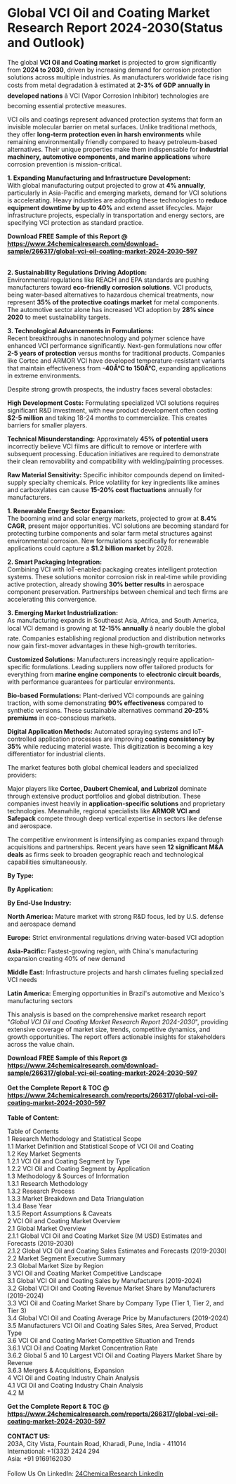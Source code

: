 <h1>Global VCI Oil and Coating Market Research Report 2024-2030(Status and Outlook)</h1><p>The global <strong>VCI Oil and Coating market</strong> is projected to grow significantly from <strong>2024 to 2030</strong>, driven by increasing demand for corrosion protection solutions across multiple industries. As manufacturers worldwide face rising costs from metal degradation â estimated at <strong>2-3% of GDP annually in developed nations</strong> â VCI (Vapor Corrosion Inhibitor) technologies are becoming essential protective measures.</p><p>VCI oils and coatings represent advanced protection systems that form an invisible molecular barrier on metal surfaces. Unlike traditional methods, they offer <strong>long-term protection even in harsh environments</strong> while remaining environmentally friendly compared to heavy petroleum-based alternatives. Their unique properties make them indispensable for <strong>industrial machinery, automotive components, and marine applications</strong> where corrosion prevention is mission-critical.</p><p><strong>1. Expanding Manufacturing and Infrastructure Development:</strong><br>
With global manufacturing output projected to grow at <strong>4% annually</strong>, particularly in Asia-Pacific and emerging markets, demand for VCI solutions is accelerating. Heavy industries are adopting these technologies to <strong>reduce equipment downtime by up to 40%</strong> and extend asset lifecycles. Major infrastructure projects, especially in transportation and energy sectors, are specifying VCI protection as standard practice.</p><div><b>Download FREE Sample of this Report @ 
            <a href="https://www.24chemicalresearch.com/download-sample/266317/global-vci-oil-coating-market-2024-2030-597">
            https://www.24chemicalresearch.com/download-sample/266317/global-vci-oil-coating-market-2024-2030-597</a></b></div><br><p><strong>2. Sustainability Regulations Driving Adoption:</strong><br>
Environmental regulations like REACH and EPA standards are pushing manufacturers toward <strong>eco-friendly corrosion solutions</strong>. VCI products, being water-based alternatives to hazardous chemical treatments, now represent <strong>35% of the protective coatings market</strong> for metal components. The automotive sector alone has increased VCI adoption by <strong>28% since 2020</strong> to meet sustainability targets.</p><p><strong>3. Technological Advancements in Formulations:</strong><br>
Recent breakthroughs in nanotechnology and polymer science have enhanced VCI performance significantly. Next-gen formulations now offer <strong>2-5 years of protection</strong> versus months for traditional products. Companies like Cortec and ARMOR VCI have developed temperature-resistant variants that maintain effectiveness from <strong>-40Â°C to 150Â°C</strong>, expanding applications in extreme environments.</p><p>Despite strong growth prospects, the industry faces several obstacles:</p><p><strong>High Development Costs:</strong> Formulating specialized VCI solutions requires significant R&amp;D investment, with new product development often costing <strong>$2-5 million</strong> and taking 18-24 months to commercialize. This creates barriers for smaller players.</p><p><strong>Technical Misunderstanding:</strong> Approximately <strong>45% of potential users</strong> incorrectly believe VCI films are difficult to remove or interfere with subsequent processing. Education initiatives are required to demonstrate their clean removability and compatibility with welding/painting processes.</p><p><strong>Raw Material Sensitivity:</strong> Specific inhibitor compounds depend on limited-supply specialty chemicals. Price volatility for key ingredients like amines and carboxylates can cause <strong>15-20% cost fluctuations</strong> annually for manufacturers.</p><p><strong>1. Renewable Energy Sector Expansion:</strong><br>
The booming wind and solar energy markets, projected to grow at <strong>8.4% CAGR</strong>, present major opportunities. VCI solutions are becoming standard for protecting turbine components and solar farm metal structures against environmental corrosion. New formulations specifically for renewable applications could capture a <strong>$1.2 billion market</strong> by 2028.</p><p><strong>2. Smart Packaging Integration:</strong><br>
Combining VCI with IoT-enabled packaging creates intelligent protection systems. These solutions monitor corrosion risk in real-time while providing active protection, already showing <strong>30% better results</strong> in aerospace component preservation. Partnerships between chemical and tech firms are accelerating this convergence.</p><p><strong>3. Emerging Market Industrialization:</strong><br>
As manufacturing expands in Southeast Asia, Africa, and South America, local VCI demand is growing at <strong>12-15% annually</strong> â nearly double the global rate. Companies establishing regional production and distribution networks now gain first-mover advantages in these high-growth territories.</p><p><strong>Customized Solutions:</strong> Manufacturers increasingly require application-specific formulations. Leading suppliers now offer tailored products for everything from <strong>marine engine components</strong> to <strong>electronic circuit boards</strong>, with performance guarantees for particular environments.</p><p><strong>Bio-based Formulations:</strong> Plant-derived VCI compounds are gaining traction, with some demonstrating <strong>90% effectiveness</strong> compared to synthetic versions. These sustainable alternatives command <strong>20-25% premiums</strong> in eco-conscious markets.</p><p><strong>Digital Application Methods:</strong> Automated spraying systems and IoT-controlled application processes are improving <strong>coating consistency by 35%</strong> while reducing material waste. This digitization is becoming a key differentiator for industrial clients.</p><p>The market features both global chemical leaders and specialized providers:</p><p>Major players like <strong>Cortec, Daubert Chemical, and Lubrizol</strong> dominate through extensive product portfolios and global distribution. These companies invest heavily in <strong>application-specific solutions</strong> and proprietary technologies. Meanwhile, regional specialists like <strong>ARMOR VCI and Safepack</strong> compete through deep vertical expertise in sectors like defense and aerospace.</p><p>The competitive environment is intensifying as companies expand through acquisitions and partnerships. Recent years have seen <strong>12 significant M&amp;A deals</strong> as firms seek to broaden geographic reach and technological capabilities simultaneously.</p><p><strong>By Type:</strong></p><p><strong>By Application:</strong></p><p><strong>By End-Use Industry:</strong></p><p><strong>North America:</strong> Mature market with strong R&amp;D focus, led by U.S. defense and aerospace demand</p><p><strong>Europe:</strong> Strict environmental regulations driving water-based VCI adoption</p><p><strong>Asia-Pacific:</strong> Fastest-growing region, with China's manufacturing expansion creating 40% of new demand</p><p><strong>Middle East:</strong> Infrastructure projects and harsh climates fueling specialized VCI needs</p><p><strong>Latin America:</strong> Emerging opportunities in Brazil's automotive and Mexico's manufacturing sectors</p><p>This analysis is based on the comprehensive market research report "<em>Global VCI Oil and Coating Market Research Report 2024-2030</em>", providing extensive coverage of market size, trends, competitive dynamics, and growth opportunities. The report offers actionable insights for stakeholders across the value chain.</p><div><b>Download FREE Sample of this Report @ 
            <a href="https://www.24chemicalresearch.com/download-sample/266317/global-vci-oil-coating-market-2024-2030-597">
            https://www.24chemicalresearch.com/download-sample/266317/global-vci-oil-coating-market-2024-2030-597</a></b></div><br><div><b>Get the Complete Report & TOC @ 
            <a href="https://www.24chemicalresearch.com/reports/266317/global-vci-oil-coating-market-2024-2030-597">
            https://www.24chemicalresearch.com/reports/266317/global-vci-oil-coating-market-2024-2030-597</a></b></div><br>
            <b>Table of Content:</b><p>Table of Contents<br />
1 Research Methodology and Statistical Scope<br />
1.1 Market Definition and Statistical Scope of VCI Oil and Coating<br />
1.2 Key Market Segments<br />
1.2.1 VCI Oil and Coating Segment by Type<br />
1.2.2 VCI Oil and Coating Segment by Application<br />
1.3 Methodology & Sources of Information<br />
1.3.1 Research Methodology<br />
1.3.2 Research Process<br />
1.3.3 Market Breakdown and Data Triangulation<br />
1.3.4 Base Year<br />
1.3.5 Report Assumptions & Caveats<br />
2 VCI Oil and Coating Market Overview<br />
2.1 Global Market Overview<br />
2.1.1 Global VCI Oil and Coating Market Size (M USD) Estimates and Forecasts (2019-2030)<br />
2.1.2 Global VCI Oil and Coating Sales Estimates and Forecasts (2019-2030)<br />
2.2 Market Segment Executive Summary<br />
2.3 Global Market Size by Region<br />
3 VCI Oil and Coating Market Competitive Landscape<br />
3.1 Global VCI Oil and Coating Sales by Manufacturers (2019-2024)<br />
3.2 Global VCI Oil and Coating Revenue Market Share by Manufacturers (2019-2024)<br />
3.3 VCI Oil and Coating Market Share by Company Type (Tier 1, Tier 2, and Tier 3)<br />
3.4 Global VCI Oil and Coating Average Price by Manufacturers (2019-2024)<br />
3.5 Manufacturers VCI Oil and Coating Sales Sites, Area Served, Product Type<br />
3.6 VCI Oil and Coating Market Competitive Situation and Trends<br />
3.6.1 VCI Oil and Coating Market Concentration Rate<br />
3.6.2 Global 5 and 10 Largest VCI Oil and Coating Players Market Share by Revenue<br />
3.6.3 Mergers & Acquisitions, Expansion<br />
4 VCI Oil and Coating Industry Chain Analysis<br />
4.1 VCI Oil and Coating Industry Chain Analysis<br />
4.2 M</p><div><b>Get the Complete Report & TOC @ 
            <a href="https://www.24chemicalresearch.com/reports/266317/global-vci-oil-coating-market-2024-2030-597">
            https://www.24chemicalresearch.com/reports/266317/global-vci-oil-coating-market-2024-2030-597</a></b></div><br><b>CONTACT US:</b><br>
            203A, City Vista, Fountain Road, Kharadi, Pune, India - 411014<br>
            International: +1(332) 2424 294<br>
            Asia: +91 9169162030 <br><br>
            Follow Us On LinkedIn: <a href="https://www.linkedin.com/company/24chemicalresearch/">24ChemicalResearch LinkedIn</a>